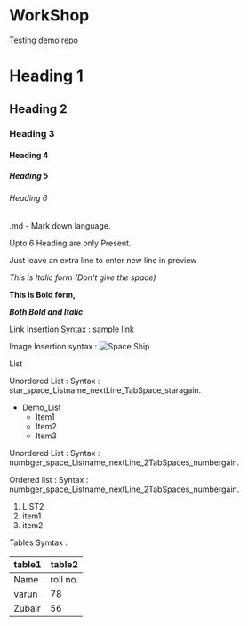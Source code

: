 # WorkShop
Testing demo repo
# Heading 1
## Heading 2
### Heading 3
#### Heading 4
##### Heading 5
###### Heading 6

.md - Mark down language.

Upto 6 Heading are only Present.

Just leave an extra line to enter new line in preview

*This is Italic form (Don't give the space)*

**This is Bold form,**

***Both Bold and Italic***

Link Insertion Syntax : [sample link](https://www.google.com/search?q=what+is+readme+in+github&rlz=1C1GCEB_enIN979IN979&oq=What+is+readMe&aqs=chrome.3.0i512j69i57j0i512l8.11462j0j15&sourceid=chrome&ie=UTF-8)

Image Insertion syntax : 
![Space Ship](https://thumbs.dreamstime.com/b/alien-mothership-spaceship-deep-space-ufo-spacecraft-flying-universe-planet-stars-rear-view-d-rendering-render-127064275.jpg)

List 

Unordered List : Syntax : star_space_Listname_nextLine_TabSpace_staragain.

* Demo_List
  * Item1
  * Item2
  * Item3

Unordered List : Syntax : numbger_space_Listname_nextLine_2TabSpaces_numbergain.

Ordered list : Syntax : numbger_space_Listname_nextLine_2TabSpaces_numbergain.

1. LIST2
  1. item1
  2. item2

Tables Symtax :

table1 | table2
-------|-------
Name | roll no.
varun | 78
Zubair | 56
